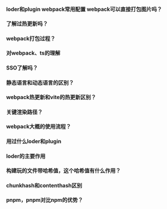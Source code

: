 #### loder和plugin webpack常用配置 webpack可以直接打包图片吗？

#### 了解过热更新吗？

#### webpack打包过程？

#### 对webpack、ts的理解

#### SSO了解吗？

#### 静态语言和动态语言的区别？

#### webpack热更新和vite的热更新区别？

#### 关键渲染路径？

#### webpack大概的使用流程？

#### 用过什么loder和plugin

#### loder的主要作用

#### 构建玩的文件带哈希值，这个哈希值有什么作用？

#### chunkhash和contenthash区别


#### pnpm，pnpm对比npm的优势？
